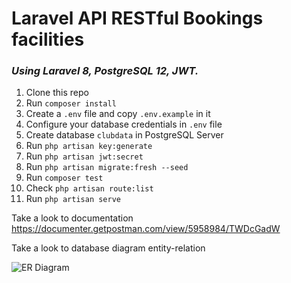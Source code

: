 # Laravel API RESTful Bookings facilities

### _Using Laravel 8, PostgreSQL 12, JWT._

1. Clone this repo
2. Run ```composer install```
3. Create a ```.env``` file and copy ```.env.example``` in it
4. Configure your database credentials in ```.env``` file
5. Create database ```clubdata``` in PostgreSQL Server
6. Run ```php artisan key:generate```
7. Run ```php artisan jwt:secret```
8. Run ```php artisan migrate:fresh --seed```
9. Run ```composer test```
10.  Check ```php artisan route:list```
11. Run ```php artisan serve```

Take a look to documentation
https://documenter.getpostman.com/view/5958984/TWDcGadW

Take a look to database diagram entity-relation

![ER Diagram](https://raw.githubusercontent.com/josevenezuelapadron/Bookings-laravel/master/clubdata.PNG)
